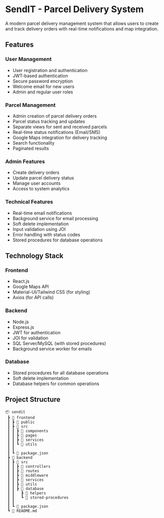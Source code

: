 # SendIT - Parcel Delivery System

A modern parcel delivery management system that allows users to create and track delivery orders with real-time notifications and map integration.

## Features

### User Management
- User registration and authentication
- JWT-based authentication
- Secure password encryption
- Welcome email for new users
- Admin and regular user roles

### Parcel Management
- Admin creation of parcel delivery orders
- Parcel status tracking and updates
- Separate views for sent and received parcels
- Real-time status notifications (Email/SMS)
- Google Maps integration for delivery tracking
- Search functionality
- Paginated results

### Admin Features
- Create delivery orders
- Update parcel delivery status
- Manage user accounts
- Access to system analytics

### Technical Features
- Real-time email notifications
- Background service for email processing
- Soft delete implementation
- Input validation using JOI
- Error handling with status codes
- Stored procedures for database operations

## Technology Stack

### Frontend
- React.js
- Google Maps API
- Material-UI/Tailwind CSS (for styling)
- Axios (for API calls)

### Backend
- Node.js
- Express.js
- JWT for authentication
- JOI for validation
- SQL Server/MySQL (with stored procedures)
- Background service worker for emails

### Database
- Stored procedures for all database operations
- Soft delete implementation
- Database helpers for common operations

## Project Structure

```
📦 sendit
 ┣ 📂 frontend
 ┃ ┣ 📂 public
 ┃ ┣ 📂 src
 ┃ ┃ ┣ 📂 components
 ┃ ┃ ┣ 📂 pages
 ┃ ┃ ┣ 📂 services
 ┃ ┃ ┗ 📂 utils
 ┃ ┃ 
 ┃ ┗ 📜 package.json
 ┣ 📂 backend
 ┃ ┣ 📂 src
 ┃ ┃ ┣ 📂 controllers
 ┃ ┃ ┣ 📂 routes
 ┃ ┃ ┣ 📂 middleware
 ┃ ┃ ┣ 📂 services
 ┃ ┃ ┣ 📂 utils
 ┃ ┃ ┣ 📂 database
 ┃ ┃   ┣ 📂 helpers
 ┃ ┃   ┗ 📂 stored-procedures
 ┃ ┃ 
 ┃ ┗ 📜 package.json
 ┗ 📜 README.md
```